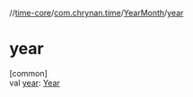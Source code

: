 //[time-core](../../../index.md)/[com.chrynan.time](../index.md)/[YearMonth](index.md)/[year](year.md)

# year

[common]\
val [year](year.md): [Year](../-year/index.md)
